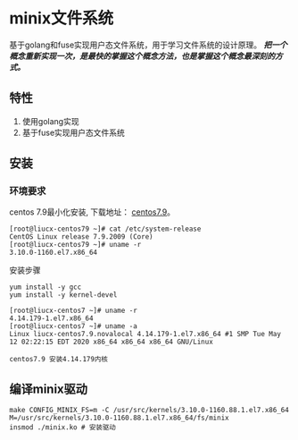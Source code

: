 # minix文件系统
基于golang和fuse实现用户态文件系统，用于学习文件系统的设计原理。
***把一个概念重新实现一次，是最快的掌握这个概念方法，也是掌握这个概念最深刻的方式。***

## 特性
1. 使用golang实现
2. 基于fuse实现用户态文件系统

## 安装
### 环境要求
centos 7.9最小化安装, 下载地址： [centos7.9](https://mirrors.aliyun.com/centos/7.9.2009/isos/x86_64/CentOS-7-x86_64-Minimal-2009.iso)。 
```shell
[root@liucx-centos79 ~]# cat /etc/system-release
CentOS Linux release 7.9.2009 (Core)
[root@liucx-centos79 ~]# uname -r
3.10.0-1160.el7.x86_64
```

安装步骤
```shell
yum install -y gcc
yum install -y kernel-devel
```

```shell
[root@liucx-centos7 ~]# uname -r
4.14.179-1.el7.x86_64
[root@liucx-centos7 ~]# uname -a
Linux liucx-centos7.9.novalocal 4.14.179-1.el7.x86_64 #1 SMP Tue May 12 02:22:15 EDT 2020 x86_64 x86_64 x86_64 GNU/Linux

centos7.9 安装4.14.179内核

```

## 编译minix驱动
```shell
make CONFIG_MINIX_FS=m -C /usr/src/kernels/3.10.0-1160.88.1.el7.x86_64 M=/usr/src/kernels/3.10.0-1160.88.1.el7.x86_64/fs/minix
insmod ./minix.ko # 安装驱动
```